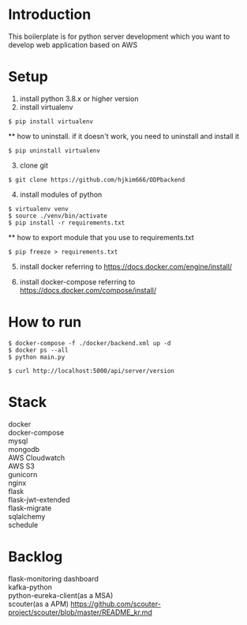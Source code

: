 # Introduction
This boilerplate is for python server development which you want to develop web application based on AWS


# Setup
1. install python 3.8.x or higher version
2. install virtualenv
```
$ pip install virtualenv
```
** how to uninstall. if it doesn't work, you need to uninstall and install it
```
$ pip uninstall virtualenv
```    
3. clone git
```
$ git clone https://github.com/hjkim666/ODPbackend
```
4. install modules of python
```
$ virtualenv venv
$ source ./venv/bin/activate
$ pip install -r requirements.txt
```
** how to export module that you use to requirements.txt  
```
$ pip freeze > requirements.txt
```
5. install docker referring to https://docs.docker.com/engine/install/

6. install docker-compose referring to https://docs.docker.com/compose/install/    


# How to run
```
$ docker-compose -f ./docker/backend.xml up -d
$ docker ps --all
$ python main.py
```
```
$ curl http://localhost:5000/api/server/version
```
#  

# Stack
docker   
docker-compose   
mysql   
mongodb   
AWS Cloudwatch   
AWS S3   
gunicorn   
nginx   
flask   
flask-jwt-extended   
flask-migrate   
sqlalchemy   
schedule



# Backlog 
flask-monitoring dashboard   
kafka-python   
python-eureka-client(as a MSA)       
scouter(as a APM) https://github.com/scouter-project/scouter/blob/master/README_kr.md


